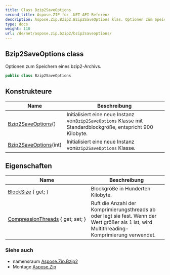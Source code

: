 ```yaml
---
title: Class Bzip2SaveOptions
second_title: Aspose.ZIP für .NET-API-Referenz
description: Aspose.Zip.Bzip2.Bzip2SaveOptions klas. Optionen zum Speichern eines bzip2Archivs.
type: docs
weight: 110
url: /de/net/aspose.zip.bzip2/bzip2saveoptions/
---
```

## Bzip2SaveOptions class

Optionen zum Speichern eines bzip2-Archivs.

```csharp
public class Bzip2SaveOptions
```

## Konstrukteure

| Name | Beschreibung |
| --- | --- |
| [Bzip2SaveOptions](bzip2saveoptions/#constructor)() | Initialisiert eine neue Instanz von`Bzip2SaveOptions` Klasse mit Standardblockgröße, entspricht 900 Kilobyte. |
| [Bzip2SaveOptions](bzip2saveoptions/#constructor_1)(int) | Initialisiert eine neue Instanz von`Bzip2SaveOptions` Klasse. |

## Eigenschaften

| Name | Beschreibung |
| --- | --- |
| [BlockSize](../../aspose.zip.bzip2/bzip2saveoptions/blocksize/) { get; } | Blockgröße in Hunderten Kilobyte. |
| [CompressionThreads](../../aspose.zip.bzip2/bzip2saveoptions/compressionthreads/) { get; set; } | Ruft die Anzahl der Komprimierungsthreads ab oder legt sie fest. Wenn der Wert größer als 1 ist, wird Multithreading-Komprimierung verwendet. |

### Siehe auch

* namensraum [Aspose.Zip.Bzip2](../../aspose.zip.bzip2/)
* Montage [Aspose.Zip](../../)


